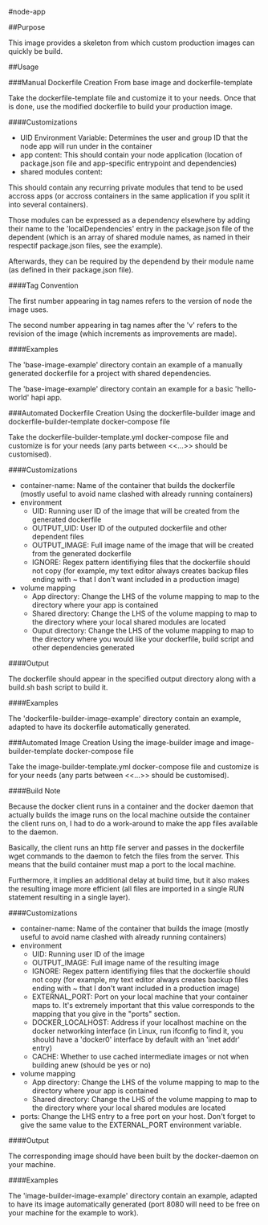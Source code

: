 #node-app

##Purpose

This image provides a skeleton from which custom production images can quickly be build.

##Usage

###Manual Dockerfile Creation From base image and dockerfile-template

Take the dockerfile-template file and customize it to your needs. Once that is done, use the modified dockerfile to build your production image.

####Customizations

- UID Environment Variable: Determines the user and group ID that the node app will run under in the container
- app content: This should contain your node application (location of package.json file and app-specific entrypoint and dependencies)
- shared modules content: 

This should contain any recurring private modules that tend to be used accross apps (or accross containers in the same application if you split it into several containers). 

Those modules can be expressed as a dependency elsewhere by adding their name to the 'localDependencies' entry in the package.json file of the dependent (which is an array of shared module names, as named in their respectif package.json files, see the example).

Afterwards, they can be required by the dependend by their module name (as defined in their package.json file).

####Tag Convention

The first number appearing in tag names refers to the version of node the image uses. 

The second number appearing in tag names after the 'v' refers to the revision of the image (which increments as improvements are made).

####Examples

The 'base-image-example' directory contain an example of a manually generated dockerfile for a project with shared dependencies.

The 'base-image-example' directory contain an example for a basic 'hello-world' hapi app.

###Automated Dockerfile Creation Using the dockerfile-builder image and dockerfile-builder-template docker-compose file

Take the dockerfile-builder-template.yml docker-compose file and customize is for your needs (any parts between <<...>> should be customised).

####Customizations

* container-name: Name of the container that builds the dockerfile (mostly useful to avoid name clashed with already running containers)
* environment
    * UID: Running user ID of the image that will be created from the generated dockerfile
    * OUTPUT_UID: User ID of the outputed dockerfile and other dependent files
    * OUTPUT_IMAGE: Full image name of the image that will be created from the generated dockerfile
    * IGNORE: Regex pattern identifiying files that the dockerfile should not copy (for example, my text editor always creates backup files ending with ~ that I don't want included in a production image)
* volume mapping
    * App directory: Change the LHS of the volume mapping to map to the directory where your app is contained
    * Shared directory: Change the LHS of the volume mapping to map to the directory where your local shared modules are located
    * Ouput directory: Change the LHS of the volume mapping to map to the directory where you would like your dockerfile, build script and other dependencies generated

####Output

The dockerfile should appear in the specified output directory along with a build.sh bash script to build it.

####Examples

The 'dockerfile-builder-image-example' directory contain an example, adapted to have its dockerfile automatically generated.

###Automated Image Creation Using the image-builder image and image-builder-template docker-compose file

Take the image-builder-template.yml docker-compose file and customize is for your needs (any parts between <<...>> should be customised).

####Build Note

Because the docker client runs in a container and the docker daemon that actually builds the image runs on the local machine outside the container the client runs on, I had to do a work-around to make the app files available to the daemon.

Basically, the client runs an http file server and passes in the dockerfile wget commands to the daemon to fetch the files from the server. This means that the build container must map a port to the local machine.

Furthermore, it implies an additional delay at build time, but it also makes the resulting image more efficient (all files are imported in a single RUN statement resulting in a single layer).

####Customizations

* container-name: Name of the container that builds the image (mostly useful to avoid name clashed with already running containers)
* environment
    * UID: Running user ID of the image
    * OUTPUT_IMAGE: Full image name of the resulting image
    * IGNORE: Regex pattern identifiying files that the dockerfile should not copy (for example, my text editor always creates backup files ending with ~ that I don't want included in a production image)
    * EXTERNAL_PORT: Port on your local machine that your container maps to. It's extremely important that this value corresponds to the mapping that you give in the "ports" section.
    * DOCKER_LOCALHOST: Address if your localhost machine on the docker networking interface (in Linux, run ifconfig to find it, you should have a 'docker0' interface by default with an 'inet addr' entry)
    * CACHE: Whether to use cached intermediate images or not when building anew (should be yes or no) 
* volume mapping
    * App directory: Change the LHS of the volume mapping to map to the directory where your app is contained
    * Shared directory: Change the LHS of the volume mapping to map to the directory where your local shared modules are located
* ports: Change the LHS entry to a free port on your host. Don't forget to give the same value to the EXTERNAL_PORT environment variable.
    
####Output

The corresponding image should have been built by the docker-daemon on your machine. 

####Examples

The 'image-builder-image-example' directory contain an example, adapted to have its image automatically generated (port 8080 will need to be free on your machine for the example to work).
